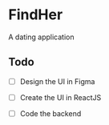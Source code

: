 # FindHer

A dating application

## Todo
- [ ] Design the UI in Figma
- [ ] Create the UI in ReactJS
- [ ] Code the backend

